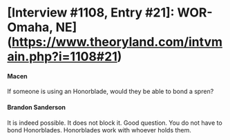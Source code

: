 # [Interview #1108, Entry #21]: WOR-Omaha, NE](https://www.theoryland.com/intvmain.php?i=1108#21)

#### Macen

If someone is using an Honorblade, would they be able to bond a spren?

#### Brandon Sanderson

It is indeed possible. It does not block it. Good question. You do not have to bond Honorblades. Honorblades work with whoever holds them.

